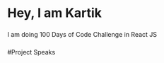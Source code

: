 <h1 align="left">Hey, I am Kartik</h1>

###

<p align="left">I am doing 100 Days of Code Challenge in React JS</p>

###

#Project Speaks
